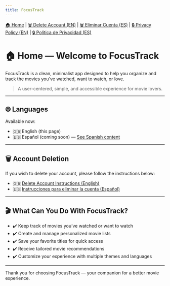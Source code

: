 ```yaml
---
title: FocusTrack
---
```


[🏠 Home](./) | [🗑️ Delete Account (EN)](delete-account-en) | [🗑️ Eliminar Cuenta (ES)](delete-account-es) | [🔒 Privacy Policy (EN)](./privacy-policy-en) | [🔒 Política de Privacidad (ES)](./privacy-policy-en)

# 🏠 Home — Welcome to **FocusTrack**

FocusTrack is a clean, minimalist app designed to help you organize and track the movies you’ve watched, want to watch, or love.

> A user-centered, simple, and accessible experience for movie lovers.

---

## 🌐 Languages

Available now:

- 🇬🇧 English (this page)
- 🇪🇸 Español (coming soon) — [See Spanish content](https://angelchv.github.io/FocusTrack/#focustrack-en-español)

---

## 🗑️ Account Deletion

If you wish to delete your account, please follow the instructions below:

- 🇬🇧 [Delete Account Instructions (English)](https://angelchv.github.io/FocusTrack/delete-account-en)
- 🇪🇸 [Instrucciones para eliminar la cuenta (Español)](https://angelchv.github.io/FocusTrack/delete-account-es)

---

## 🎬 What Can You Do With FocusTrack?

- ✔️ Keep track of movies you’ve watched or want to watch
- ✔️ Create and manage personalized movie lists
- ✔️ Save your favorite titles for quick access
- ✔️ Receive tailored movie recommendations
- ✔️ Customize your experience with multiple themes and languages

---

Thank you for choosing FocusTrack — your companion for a better movie experience.

